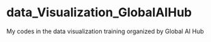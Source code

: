 # data_Visualization_GlobalAIHub
My codes in the data visualization training organized by Global AI Hub
